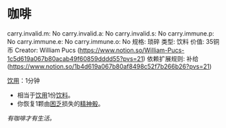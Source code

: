 # 咖啡

carry.invalid.m: No
carry.invalid.a: No
carry.invalid.s: No
carry.immune.p: No
carry.immune.e: No
carry.immune.o: No
规格: 琐碎
类型: 饮料
价值: 35铜币
Creator: William Pucs (https://www.notion.so/William-Pucs-1c5d619a067b80acab49f60859dddd55?pvs=21)
依赖扩展规则: 补给 (https://www.notion.so/1b4d619a067b80af8498c52f7b266b26?pvs=21)

<aside>

[饮用](https://www.notion.so/1b4d619a067b80dba658f1da6870ce81?pvs=21)：1分钟

- 相当于[饮用](https://www.notion.so/1b4d619a067b80dba658f1da6870ce81?pvs=21)1份[饮料](https://www.notion.so/1b3d619a067b80f1bb44dd1a6cee8a70?pvs=21)。
- 你恢复1颗由[困乏](https://www.notion.so/1b4d619a067b80f697c7d48efa599365?pvs=21)损失的[精神骰](https://www.notion.so/1b3d619a067b80a8a9ffef3e0057db9d?pvs=21)。
</aside>

*有咖啡才有生活。*